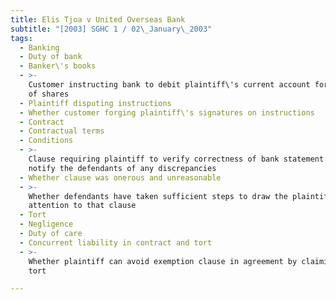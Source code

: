 ```yaml
---
title: Elis Tjoa v United Overseas Bank
subtitle: "[2003] SGHC 1 / 02\_January\_2003"
tags:
  - Banking
  - Duty of bank
  - Banker\'s books
  - >-
    Customer instructing bank to debit plaintiff\'s current account for purchase
    of shares
  - Plaintiff disputing instructions
  - Whether customer forging plaintiff\'s signatures on instructions
  - Contract
  - Contractual terms
  - Conditions
  - >-
    Clause requiring plaintiff to verify correctness of bank statement and to
    notify the defendants of any discrepancies
  - Whether clause was onerous and unreasonable
  - >-
    Whether defendants have taken sufficient steps to draw the plaintiff\'s
    attention to that clause
  - Tort
  - Negligence
  - Duty of care
  - Concurrent liability in contract and tort
  - >-
    Whether plaintiff can avoid exemption clause in agreement by claiming in
    tort

---
```


